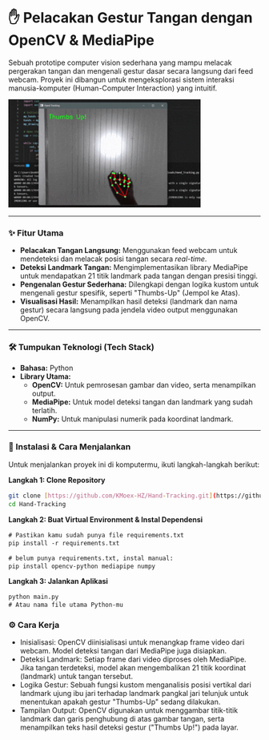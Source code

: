 # ✋ Pelacakan Gestur Tangan dengan OpenCV & MediaPipe

Sebuah prototipe computer vision sederhana yang mampu melacak pergerakan tangan dan mengenali gestur dasar secara langsung dari feed webcam. Proyek ini dibangun untuk mengeksplorasi sistem interaksi manusia-komputer (Human-Computer Interaction) yang intuitif.

![Demo Pelacakan Tangan](https://github.com/KMoex-HZ/Hand-Tracking/blob/main/demo.gif?raw=true)

---

### ✨ Fitur Utama

- **Pelacakan Tangan Langsung:** Menggunakan feed webcam untuk mendeteksi dan melacak posisi tangan secara *real-time*.
- **Deteksi Landmark Tangan:** Mengimplementasikan library MediaPipe untuk mendapatkan 21 titik landmark pada tangan dengan presisi tinggi.
- **Pengenalan Gestur Sederhana:** Dilengkapi dengan logika kustom untuk mengenali gestur spesifik, seperti "Thumbs-Up" (Jempol ke Atas).
- **Visualisasi Hasil:** Menampilkan hasil deteksi (landmark dan nama gestur) secara langsung pada jendela video output menggunakan OpenCV.

---

### 🛠️ Tumpukan Teknologi (Tech Stack)

- **Bahasa:** Python
- **Library Utama:**
  - **OpenCV:** Untuk pemrosesan gambar dan video, serta menampilkan output.
  - **MediaPipe:** Untuk model deteksi tangan dan landmark yang sudah terlatih.
  - **NumPy:** Untuk manipulasi numerik pada koordinat landmark.

---

### 🚀 Instalasi & Cara Menjalankan

Untuk menjalankan proyek ini di komputermu, ikuti langkah-langkah berikut:

**Langkah 1: Clone Repository**
```bash
git clone [https://github.com/KMoex-HZ/Hand-Tracking.git](https://github.com/KMoex-HZ/Hand-Tracking.git)
cd Hand-Tracking
```
**Langkah 2: Buat Virtual Environment & Instal Dependensi**
```
# Pastikan kamu sudah punya file requirements.txt
pip install -r requirements.txt
```
```
# belum punya requirements.txt, instal manual:
pip install opencv-python mediapipe numpy
```
**Langkah 3: Jalankan Aplikasi**
```
python main.py 
# Atau nama file utama Python-mu
```

### ⚙️ Cara Kerja
- Inisialisasi: OpenCV diinisialisasi untuk menangkap frame video dari webcam. Model deteksi tangan dari MediaPipe juga disiapkan.
- Deteksi Landmark: Setiap frame dari video diproses oleh MediaPipe. Jika tangan terdeteksi, model akan mengembalikan 21 titik koordinat (landmark) untuk tangan tersebut.
- Logika Gestur: Sebuah fungsi kustom menganalisis posisi vertikal dari landmark ujung ibu jari terhadap landmark pangkal jari telunjuk untuk menentukan apakah gestur "Thumbs-Up" sedang dilakukan.
- Tampilan Output: OpenCV digunakan untuk menggambar titik-titik landmark dan garis penghubung di atas gambar tangan, serta menampilkan teks hasil deteksi gestur ("Thumbs Up!") pada layar.
